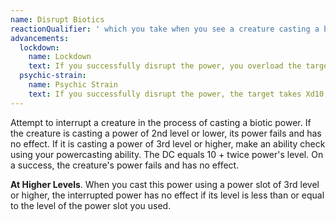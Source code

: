 ```yaml
---
name: Disrupt Biotics
reactionQualifier: ' which you take when you see a creature casting a biotic power'
advancements:
  lockdown:
    name: Lockdown
    text: If you successfully disrupt the power, you overload the target's biotic implant and it cannot cast biotic powers until the end of your next turn.
  psychic-strain:
    name: Psychic Strain
    text: If you successfully disrupt the power, the target takes Xd10 psychic damage, where X is the level of the power. Targets take 1d6 psychic damage for disrupted cantrips.
---
```

Attempt to interrupt a creature in the process of casting a biotic power. If the creature is casting a power of 2nd level
or lower, its power fails and has no effect. If it is casting a power of 3rd level or higher, make an ability check
using your powercasting ability. The DC equals 10 + twice power's level. On a success, the creature's power fails and
has no effect.

__At Higher Levels__. When you cast this power using a power slot of 3rd level or higher, the interrupted power has no
effect if its level is less than or equal to the level of the power slot you used.
